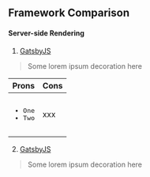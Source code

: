 Framework Comparison
------

#### Server-side Rendering
1. [GatsbyJS](https://google.com)
> Some lorem ipsum decoration here

| Prons        | Cons          |
| ---          | ---           |
| <pre><ul><li>One</li><li>Two</li></ul></pre> | xxx |
  



2. [GatsbyJS](https://google.com)
> Some lorem ipsum decoration here
